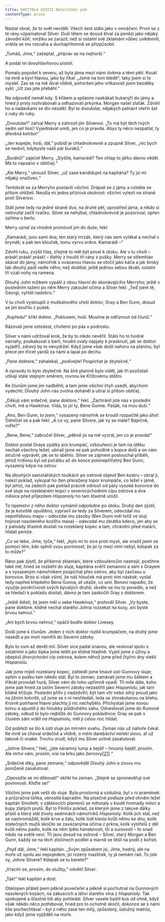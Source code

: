 ```yaml
---
title: KAPITOLA XXXIII Náčelníkův pád
contentType: prose
---
```


Nastal obrat, že to svět neviděl. Všech šest stálo jako v omráčení. První se z té rány vzpamatoval Silver. Duší tělem se dosud štval za penězi jako nějaký závodní kůň; vmžiku se zarazil; než si ostatní své zklamání vůbec uvědomili, vrátila se mu rozvaha a duchapřítomně se přizpůsobil.

„Tumáš, Jime,“ zašeptal, „připrav se na nejhorší.“

A podal mi dvouhlavňovou pistoli.

Pomalu popošel k severu, až byla jáma mezi námi dvěma a těmi pěti. Koukl na mně a kývl hlavou, jako by říkal: „Jsme na tom bledě“; taky jsem si to myslel. Zas se na mě díval vlídně, pohoršen jeho vrtkavostí jsem bezděky sykl: „Už zas jste přeběhl.“

Na odpověď neměl kdy. S křikem a spíláním naskákali bukanýři do jámy a hned ji prsty rozhrabovali a odhazovali prkýnka. Morgan našel zlaťák. Zdvihl ho a nadávkami se div nezalkl. Byl to dvoutolar, nějakých patnáct vteřin šel z ruky do ruky.

„Dvoutolar!“ zařval Merry a zahrozil jím Silverovi. „To má být těch tvých sedm set tisíc! Vyjednávat umíš, jen co je pravda. Abys ty něco nezpatlal, ty dřevěná kotrbo!“

„Jen kopejte, hoši, dál,“ pobídl je chladnokrevně a zpupně Silver, „nic bych se nedivil, kdybyste našli pár buráků.“

„Buráků!“ zaječel Merry. „Slyšíte, kamarádi? Ten chlap to jářku dávno věděl. Má to napsáno v obličeji.“

„Ale Merry,“ utrousil Silver, „už zase kandiduješ na kapitána? Ty jsi mi nějaký snaživec.“

Tentokrát se za Merryho postavili všichni. Drápali se z jámy a vztekle se přitom ohlíželi. Neušla mi jedna příznivá okolnost: všichni vylezli na straně proti Silverovi.

Stáli jsme tedy na jedné straně dva, na druhé pět, uprostřed jáma, a nikdo si netroufal začít rvačku. Silver se nehýbal; chladnokrevně je pozoroval, opřen zpříma o berlu.

Merry uznal za vhodné promluvit jim do duše; řekl:

„Kamarádi, jsou sami dva; ten starý mrzák, který nás sem vylákal a nechal v bryndě; a pak ten klouček, tomu vyrvu srdce. Kamarádi –“

Zdvihl ruku, zvýšil hlas, zřejmě to měl být povel k útoku. Ale v tu chvíli – prásk! prásk! prásk! – šlehly z houští tři rány z pušky. Merry se střemhlav skácel do jámy, námořník s ovázanou hlavou se otočil jako káča a jak široký tak dlouhý padl vedle něho; než dodělal, ještě jednou sebou škubl; ostatní tři vzali nohy na ramena.

Dlouhý John mžikem vypálil z obou hlavní do skonávajícího Merryho; ještě v posledním tažení po něm Merry zakoulel očima a Silver řekl: „Teď jsem tě, Georgi, vyřídil nadobro.“

V tu chvíli vystoupili z muškátového ořeší doktor, Gray a Ben Gunn, dosud se jim kouřilo z pušek.

„Kupředu!“ křikl doktor. „Poklusem, hoši. Musíme je odříznout od člunů.“

Rázovali jsme ostošest, chvílemi po pás v podrostu.

Silver s námi udržoval krok, že by to nikdo nevěřil. Stálo ho to hodně námahy, poskakoval o berli, hrudní svaly napjaty k prasknutí, jak se doktor vyjádřil, zdravý by to nevydržel. Když jsme však došli nahoru na planinu, byl přece jen třicet yardů za námi a lapal po dechu.

„Pane doktore,“ zahalekal, „podívejte! Pospíchat je zbytečné.“

A opravdu to bylo zbytečné. Na širé planině bylo vidět, jak tři pozůstalí utíkají stále stejným směrem, rovnou ke Křížovému stěžni.

Ke člunům jsme jim nadběhli; a tam jsme všichni čtyři usedli, abychom vydechli; Dlouhý John nás zvolna doháněl a utíral si přitom obličej.

„Děkuji vám srdečně, pane doktore,“ řekl. „Zachránil jste nás v poslední chvíli, mě a Hawkinse. Vida, to jsi ty, Bene Gunne. Pašák, na mou duši.“

„Ano, Ben Gunn, to jsem,“ vysazený námořník se kroutil rozpačitě jako úhoř. Odmlčel se a pak řekl: „A co vy, pane Silvere, jak vy se máte? Báječně, viďte?“

„Bene, Bene,“ zabručel Silver, „pěkně jsi na mě vyzrál, jen co je pravda!“

Doktor poslal Graye zpátky pro krumpáč, vzbouřenci je tam na útěku nechali všechny ležet; ubírali jsme se pak pohodlně s kopce dolů a on nám stručně vyprávěl, jak se to sběhlo. Silver se zájmem poslouchal příběh, jehož hrdinou byl od počátku až do konce polonepříčetný Ben Gunn, vysazený kdysi na ostrov

Na dlouhých samotářských toulkách po ostrově objevil Ben kostru – obral ji, nalezl poklad, vykopal ho (ten přeražený topor krumpáče, co ležel v jámě, byl jeho), na zádech pak poklad pracně odnosil od paty vysoké borovice do své sluje na rozeklaném kopci v severovýchodním cípu ostrova a dva měsíce před příjezdem _Hispanioly_ ho tam šťastně uložil.

To tajemství z něho doktor vymámil odpoledne po útoku. Druhý den zjistil, že je kotviště opuštěno, vypravil se tedy za Silverem, odevzdal mu nepotřebnou mapu – odevzdal mu zásoby (Ben Gunn měl totiž ve sluji hojnost nasoleného kozlího masa) – odevzdal mu zkrátka kdeco, jen aby se z palisády šťastně dostali na rozeklaný kopec a tam, chráněni před malárií, hlídali peníze.

„Co se tebe, Jime, týče,“ řekl, „bylo mi to sice proti mysli, ale snažil jsem se pomoci těm, kdo splnili svou povinnost; že jsi ty mezi nimi nebyl, kdopak za to může?“

Ráno pak zjistil, že příšerné zklamání, které vzbouřencům nastrojil, postihne také mě; hned se rozběhl do sluje, kapitána svěřil zemanovi a sám s Grayem a s vysazeným námořníkem pospíchal přes ostrov, aby byl zavčasu u borovice. Brzo si však všiml, že náš hlouček má proti nim náskok; vyslal tedy napřed křepkého Bena Gunna, ať ukáže, co umí. Benovi napadlo, že využije pověrčivosti svých bývalých druhů; skvěle se mu to povedlo, a než se hledači k pokladu dostali, dávno je tam zaskočili Gray s doktorem.

„Ještě štěstí, že jsem měl u sebe Hawkinse,“ prohodil Silver. „Vy byste, pane doktore, klidně nechal starého Johna rozsekat na kusy, ani byste brvou nehnul.“

„Ani bych brvou nehnul,“ opáčil bodře doktor Livesey.

Došli jsme k člunům. Jeden z nich doktor rozbil krumpáčem, na druhý jsme nasedli a po moři namířili do Severní zátoky.

Bylo to osm až devět mil. Silver sice padal únavou, ale vesloval spolu s ostatními a jako šipka jsme letěli po klidné hladině. Vyjeli jsme z úžiny a obepluli jihovýchodní cíp ostrova, kolem něhož jsme před čtyřmi dny vlekli _Hispaniolu._

Jak jsme míjeli rozeklaný kopec, zahlédli jsme tmavé ústí Gunnovy sluje; opřen o pušku tam někdo stál. Byl to zeman; zamávali jsme mu šátkem a třikrát provolali hurá; Silver nám do toho upřímně vpadl. Tři míle dále, koho jsme pak hned za ústím Severní zátoky nezastihli jako _Hispaniolu,_ jak tam klidně křižuje. Poslední příliv ji nadzdvihl; být tam vítr nebo silný proud jako na jižním kotvišti, už jsme se s ní neshledali, leda se ztroskotanou na břehu. Kromě potrhané hlavní plachty jí nic nechybělo. Přichystali jsme novou kotvu a spustili ji do hloubky půldruhého sáhu. Odveslovali jsme do Rumové zátoky, odkud to bylo nejblíže do Gunnovy pokladnice; Gray se pak s člunem sám vrátil _na Hispaniolu,_ měl ji celou noc hlídat.

Od pobřeží se šlo k ústí sluje po mírném svahu. Zeman nás už nahoře čekal. Ke mně se choval srdečně a vlídně, o mém darebáctví neřekl slovo, ať už takové či onaké. Trochu zrudl, když mu Silver uctivě zasalutoval.

„Johne Silvere,“ řekl, „jste náramný lump a šejdíř – hnusný šejdíř, prosím. Ale mrtví vám, prosím, visí na krku jako žernovy[\[21\]](./resources/undefined).“

„Srdečné díky, pane zemane,“ odpověděl Dlouhý John a znovu mu poníženě zasalutoval.

„Opovažte se mi děkovat!“ okřikl ho zeman. „Stejně se zpronevěřuji své povinnosti. Kliďte se!“

Všichni jsme pak vešli do sluje. Byla prostorná a vzdušná, byl v ní pramének a průzračná tůňka, obrostlá kapradím. Na písečné podlaze před ohněm ležel kapitán Smollett; v záblescích plamenů se mihotaly v koutě hromady mincí a kupy zlatých prutů. Byl to Flintův poklad, za kterým jsme z takové dálky přijeli a který stál životy sedmnácti námořníků _Hispanioly._ Kolik jich stál, než se nashromáždil, kolik krve a žalu, kolik lodí kleslo kvůli němu ke dnu, kolik statečných mužů skočilo se zavázanýma očima z prkna, kolik výstřelů z děl kvůli němu padlo, kolik na něm lpělo hanebností, lží a surovostí – to snad nikdo na světě neví. Tři jsou dosud na ostrově – Silver, starý Morgan a Ben Gunn, každý se na těch zločinech podílel a marně se těšil na podíl z kořisti.

„Pojď dál, Jime,“ řekl kapitán. „Svým způsobem jsi, Jime, hodný, ale na moře už spolu asi nepojedem, jsi rozený mazlíček, ty já nemám rád. To jste vy, Johne Silvere? Kdepak se tu berete?“

„Vracím se, prosím, do služby,“ odvětil Silver.

„Tak!“ řekl kapitán a dost.

Obklopen přáteli jsem pěkně povečeřel a pěkně si pochutnal na Gunnových nasolených kozách, na zákuscích a láhvi starého vína z _Hispanioly._ Tak spokojené a šťastné lidi aby pohledal. Silver vesele baštil kus od ohně, když však někdo něco potřeboval, hned pro to ochotně skočil, dokonce se s námi tiše pochechtával – byl z něho zase ten milý, způsobný, úslužný matróz, jako když jsme vyjížděli na moře.
